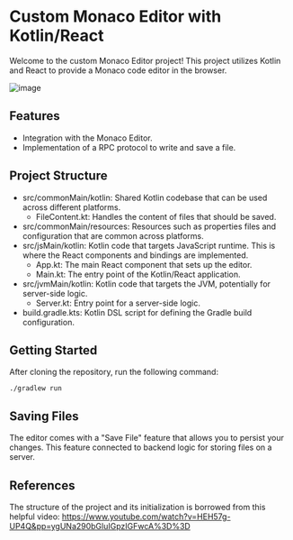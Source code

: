 # Custom Monaco Editor with Kotlin/React

Welcome to the custom Monaco Editor project! This project utilizes Kotlin and React to provide a Monaco code editor in the browser. 

![image](https://github.com/SKom2/kotlin-js-text-editor/assets/103752057/ef49f0c8-22f9-4fb8-92b2-c5d3b8488998)


## Features

- Integration with the Monaco Editor.
- Implementation of a RPC protocol to write and save a file.

## Project Structure

- src/commonMain/kotlin: Shared Kotlin codebase that can be used across different platforms.
  - FileContent.kt: Handles the content of files that should be saved.
- src/commonMain/resources: Resources such as properties files and configuration that are common across platforms.
- src/jsMain/kotlin: Kotlin code that targets JavaScript runtime. This is where the React components and bindings are implemented.
  - App.kt: The main React component that sets up the editor.
  - Main.kt: The entry point of the Kotlin/React application.
- src/jvmMain/kotlin: Kotlin code that targets the JVM, potentially for server-side logic.
  - Server.kt: Entry point for a server-side logic.
- build.gradle.kts: Kotlin DSL script for defining the Gradle build configuration.

## Getting Started

After cloning the repository, run the following command:

`./gradlew run`

## Saving Files

The editor comes with a "Save File" feature that allows you to persist your changes. This feature connected to backend logic for storing files on a server.

## References
The structure of the project and its initialization is borrowed from this helpful video:
https://www.youtube.com/watch?v=HEH57g-UP4Q&pp=ygUNa290bGluIGpzIGFwcA%3D%3D
